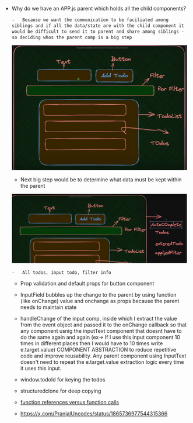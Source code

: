 -   Why do we have an APP.js parent which holds all the child components?

        -   Because we want the communication to be faciliated among siblings and if all the data/state are with the child component it would be difficult to send it to parent and share among siblings - so deciding whos the parent comp is a big step

    ![alt text](image.png)

    -   Next big step would be to determine what data must be kept within the parent

    ![alt text](image-1.png)

        -   All todos, input todo, filter info

    -   Prop validation and default props for button component
    -   InputField bubbles up the change to the parent by using function (like onChange) value and onchange as props because the parent needs to maintain state

    -   handleChange of the input comp, inside which I extract the value from the event object and passed it to the onChange callback so that any component usnig the inputText component that doesnt have to do the same again and again (ex-> If I use this input component 10 times in different places then I would have to 10 times write e.target.value) COMPONENT ABSTRACTION to reduce repetitive code and improve reusability.
        Any parent component using InputText doesn't need to repeat the e.target.value extraction logic every time it uses this input.

    -   window.todoId for keying the todos

    -   structuredclone for deep copying

    -   [function references versus function calls](https://hashnode.com/draft/66a5e0c3229c6ced00fd4c0a)

    -   https://x.com/PranjalUncodes/status/1865736977544315366
